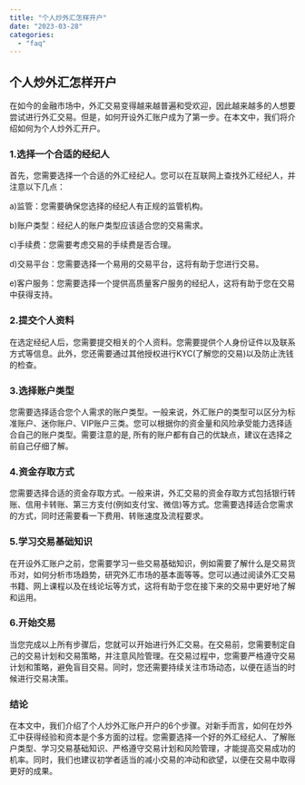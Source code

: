 ```yaml
---
title: "个人炒外汇怎样开户"
date: "2023-03-28"
categories: 
  - "faq"
---
```


## 个人炒外汇怎样开户

在如今的金融市场中，外汇交易变得越来越普遍和受欢迎，因此越来越多的人想要尝试进行外汇交易。但是，如何开设外汇账户成为了第一步。在本文中，我们将介绍如何为个人炒外汇开户。

### 1.选择一个合适的经纪人

首先，您需要选择一个合适的外汇经纪人。您可以在互联网上查找外汇经纪人，并注意以下几点：

a)监管：您需要确保您选择的经纪人有正规的监管机构。

b)账户类型：经纪人的账户类型应该适合您的交易需求。

c)手续费：您需要考虑交易的手续费是否合理。

d)交易平台：您需要选择一个易用的交易平台，这将有助于您进行交易。

e)客户服务：您需要选择一个提供高质量客户服务的经纪人，这将有助于您在交易中获得支持。

### 2.提交个人资料

在选定经纪人后，您需要提交相关的个人资料。您需要提供个人身份证件以及联系方式等信息。此外，您还需要通过其他授权进行KYC(了解您的交易)以及防止洗钱的检查。

### 3.选择账户类型

您需要选择适合您个人需求的账户类型。一般来说，外汇账户的类型可以区分为标准账户、迷你账户、VIP账户三类。您可以根据你的资金量和风险承受能力选择适合自己的账户类型。需要注意的是, 所有的账户都有自己的优缺点，建议在选择之前自己仔细了解。

### 4.资金存取方式

您需要选择合适的资金存取方式。一般来讲，外汇交易的资金存取方式包括银行转账、信用卡转账、第三方支付(例如支付宝、微信)等方式。您需要选择适合您需求的方式，同时还需要看一下费用、转账速度及流程要求。

### 5.学习交易基础知识

在开设外汇账户之前，您需要学习一些交易基础知识，例如需要了解什么是交易货币对，如何分析市场趋势，研究外汇市场的基本面等等。您可以通过阅读外汇交易书籍、网上课程以及在线论坛等方式，这将有助于您在接下来的交易中更好地了解和运用。

### 6.开始交易

当您完成以上所有步骤后，您就可以开始进行外汇交易。在交易前，您需要制定自己的交易计划和交易策略，并注意风险管理。在交易过程中，您需要严格遵守交易计划和策略，避免盲目交易。同时，您还需要持续关注市场动态，以便在适当的时候进行交易决策。

### 结论

在本文中，我们介绍了个人炒外汇账户开户的6个步骤。对新手而言，如何在炒外汇中获得经验和资本是个多方面的过程。您需要选择一个好的外汇经纪人、了解账户类型、学习交易基础知识、严格遵守交易计划和风险管理，才能提高交易成功的机率。同时，我们也建议初学者适当的减小交易的冲动和欲望，以便在交易中取得更好的成果。
